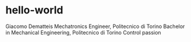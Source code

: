 # hello-world
Giacomo Dematteis
Mechatronics Engineer, Politecnico di Torino
Bachelor in Mechanical Engineering, Politecnico di Torino
Control passion

